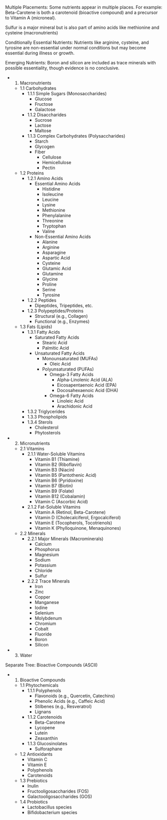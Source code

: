 
Multiple Placements: Some nutrients appear in multiple places. For example:
Beta-Carotene is both a carotenoid (bioactive compound) and a precursor to Vitamin A (microneal).

Sulfur is a major mineral but is also part of amino acids like methionine and cysteine (macronutrients)

Conditionally Essential Nutrients: Nutrients like arginine, cysteine, and tyrosine are non-essential under normal conditions but may become essential during illness or growth.

Emerging Nutrients: Boron and silicon are included as trace minerals with possible essentiality, though evidence is no conclusive.

- 1. Macronutrients
  - 1.1 Carbohydrates
    - 1.1.1 Simple Sugars (Monosaccharides)
      - Glucose
      - Fructose
      - Galactose
    - 1.1.2 Disaccharides
      - Sucrose
      - Lactose
      - Maltose
    - 1.1.3 Complex Carbohydrates (Polysaccharides)
      - Starch
      - Glycogen
      - Fiber
        - Cellulose
        - Hemicellulose
        - Pectin
  - 1.2 Proteins
    - 1.2.1 Amino Acids
      - Essential Amino Acids
        - Histidine
        - Isoleucine
        - Leucine
        - Lysine
        - Methionine
        - Phenylalanine
        - Threonine
        - Tryptophan
        - Valine
      - Non-Essential Amino Acids
        - Alanine
        - Arginine
        - Asparagine
        - Aspartic Acid
        - Cysteine
        - Glutamic Acid
        - Glutamine
        - Glycine
        - Proline
        - Serine
        - Tyrosine
    - 1.2.2 Peptides
      - Dipeptides, Tripeptides, etc.
    - 1.2.3 Polypeptides/Proteins
      - Structural (e.g., Collagen)
      - Functional (e.g., Enzymes)
  - 1.3 Fats (Lipids)
    - 1.3.1 Fatty Acids
      - Saturated Fatty Acids
        - Stearic Acid
        - Palmitic Acid
      - Unsaturated Fatty Acids
        - Monounsaturated (MUFAs)
          - Oleic Acid
        - Polyunsaturated (PUFAs)
          - Omega-3 Fatty Acids
            - Alpha-Linolenic Acid (ALA)
            - Eicosapentaenoic Acid (EPA)
            - Docosahexaenoic Acid (DHA)
          - Omega-6 Fatty Acids
            - Linoleic Acid
            - Arachidonic Acid
    - 1.3.2 Triglycerides
    - 1.3.3 Phospholipids
    - 1.3.4 Sterols
      - Cholesterol
      - Phytosterols
- 2. Micronutrients
  - 2.1 Vitamins
    - 2.1.1 Water-Soluble Vitamins
      - Vitamin B1 (Thiamine)
      - Vitamin B2 (Riboflavin)
      - Vitamin B3 (Niacin)
      - Vitamin B5 (Pantothenic Acid)
      - Vitamin B6 (Pyridoxine)
      - Vitamin B7 (Biotin)
      - Vitamin B9 (Folate)
      - Vitamin B12 (Cobalamin)
      - Vitamin C (Ascorbic Acid)
    - 2.1.2 Fat-Soluble Vitamins
      - Vitamin A (Retinol, Beta-Carotene)
      - Vitamin D (Cholecalciferol, Ergocalciferol)
      - Vitamin E (Tocopherols, Tocotrienols)
      - Vitamin K (Phylloquinone, Menaquinones)
  - 2.2 Minerals
    - 2.2.1 Major Minerals (Macrominerals)
      - Calcium
      - Phosphorus
      - Magnesium
      - Sodium
      - Potassium
      - Chloride
      - Sulfur
    - 2.2.2 Trace Minerals
      - Iron
      - Zinc
      - Copper
      - Manganese
      - Iodine
      - Selenium
      - Molybdenum
      - Chromium
      - Cobalt
      - Fluoride
      - Boron
      - Silicon
- 3. Water

Separate Tree: Bioactive Compounds (ASCII)

- 1. Bioactive Compounds
  - 1.1 Phytochemicals
    - 1.1.1 Polyphenols
      - Flavonoids (e.g., Quercetin, Catechins)
      - Phenolic Acids (e.g., Caffeic Acid)
      - Stilbenes (e.g., Resveratrol)
      - Lignans
    - 1.1.2 Carotenoids
      - Beta-Carotene
      - Lycopene
      - Lutein
      - Zeaxanthin
    - 1.1.3 Glucosinolates
      - Sulforaphane
  - 1.2 Antioxidants
    - Vitamin C
    - Vitamin E
    - Polyphenols
    - Carotenoids
  - 1.3 Prebiotics
    - Inulin
    - Fructooligosaccharides (FOS)
    - Galactooligosaccharides (GOS)
  - 1.4 Probiotics
    - Lactobacillus species
    - Bifidobacterium species
